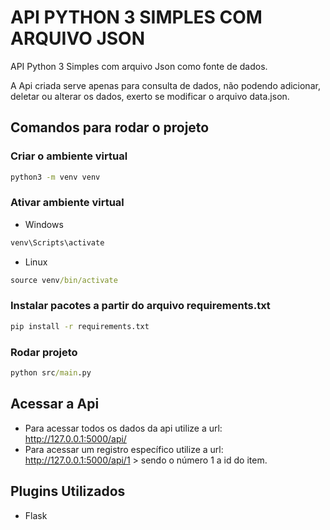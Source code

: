 # API PYTHON 3 SIMPLES COM ARQUIVO JSON 
API Python 3 Simples com arquivo Json como fonte de dados.

A Api criada serve apenas para consulta de dados, não podendo adicionar, deletar ou alterar os dados, exerto se modificar o arquivo data.json. 

## Comandos para rodar o projeto
### Criar o ambiente virtual
```cmd
python3 -m venv venv
```
### Ativar ambiente virtual
- Windows
```cmd
venv\Scripts\activate
```
- Linux
```cmd
source venv/bin/activate
```
### Instalar pacotes a partir do arquivo requirements.txt
```cmd
pip install -r requirements.txt
```
### Rodar projeto
```cmd
python src/main.py
```

## Acessar a Api
- Para acessar todos os dados da api utilize a url: http://127.0.0.1:5000/api/ 
- Para acessar um registro específico utilize a url: http://127.0.0.1:5000/api/1 > sendo o número 1 a id do item.

## Plugins Utilizados
- Flask
